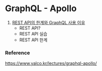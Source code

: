 # GraphQL - Apollo

1. [REST API의 한계와 GraphQL 사용 이유](./yalco-inflearn-graphql-apollo/1-2-rest-api/readme.md#REST-API의-한계와-GraphQL-사용-이유)
    - REST API?
    - REST API 실습
    - REST API 한계


### Reference
https://www.yalco.kr/lectures/graphql-apollo/